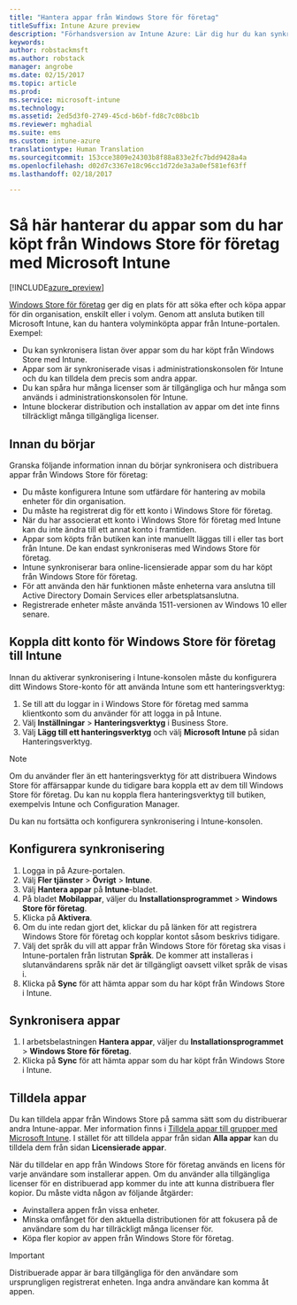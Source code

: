 ```yaml
---
title: "Hantera appar från Windows Store för företag"
titleSuffix: Intune Azure preview
description: "Förhandsversion av Intune Azure: Lär dig hur du kan synkronisera appar i Intune från Windows Store för företag och sedan tilldela och spåra dem."
keywords: 
author: robstackmsft
ms.author: robstack
manager: angrobe
ms.date: 02/15/2017
ms.topic: article
ms.prod: 
ms.service: microsoft-intune
ms.technology: 
ms.assetid: 2ed5d3f0-2749-45cd-b6bf-fd8c7c08bc1b
ms.reviewer: mghadial
ms.suite: ems
ms.custom: intune-azure
translationtype: Human Translation
ms.sourcegitcommit: 153cce3809e24303b8f88a833e2fc7bdd9428a4a
ms.openlocfilehash: d02d7c3367e18c96cc1d72de3a3a0ef581ef63ff
ms.lasthandoff: 02/18/2017

---
```


# <a name="how-to-manage-apps-you-purchased-from-the-windows-store-for-business-with-microsoft-intune"></a>Så här hanterar du appar som du har köpt från Windows Store för företag med Microsoft Intune

[!INCLUDE[azure_preview](../includes/azure_preview.md)]


[Windows Store för företag](https://www.microsoft.com/business-store) ger dig en plats för att söka efter och köpa appar för din organisation, enskilt eller i volym. Genom att ansluta butiken till Microsoft Intune, kan du hantera volyminköpta appar från Intune-portalen. Exempel:
* Du kan synkronisera listan över appar som du har köpt från Windows Store med Intune.
* Appar som är synkroniserade visas i administrationskonsolen för Intune och du kan tilldela dem precis som andra appar.
* Du kan spåra hur många licenser som är tillgängliga och hur många som används i administrationskonsolen för Intune.
* Intune blockerar distribution och installation av appar om det inte finns tillräckligt många tillgängliga licenser.

## <a name="before-you-start"></a>Innan du börjar
Granska följande information innan du börjar synkronisera och distribuera appar från Windows Store för företag:
* Du måste konfigurera Intune som utfärdare för hantering av mobila enheter för din organisation.
* Du måste ha registrerat dig för ett konto i Windows Store för företag.
* När du har associerat ett konto i Windows Store för företag med Intune kan du inte ändra till ett annat konto i framtiden.
* Appar som köpts från butiken kan inte manuellt läggas till i eller tas bort från Intune. De kan endast synkroniseras med Windows Store för företag.
* Intune synkroniserar bara online-licensierade appar som du har köpt från Windows Store för företag.
* För att använda den här funktionen måste enheterna vara anslutna till Active Directory Domain Services eller arbetsplatsanslutna.
* Registrerade enheter måste använda 1511-versionen av Windows 10 eller senare.

## <a name="associate-your-windows-store-for-business-account-with-intune"></a>Koppla ditt konto för Windows Store för företag till Intune
Innan du aktiverar synkronisering i Intune-konsolen måste du konfigurera ditt Windows Store-konto för att använda Intune som ett hanteringsverktyg:
1. Se till att du loggar in i Windows Store för företag med samma klientkonto som du använder för att logga in på Intune.
2. Välj **Inställningar** > **Hanteringsverktyg** i Business Store.
3. Välj **Lägg till ett hanteringsverktyg** och välj **Microsoft Intune** på sidan Hanteringsverktyg.

> [!NOTE]
> Om du använder fler än ett hanteringsverktyg för att distribuera Windows Store för affärsappar kunde du tidigare bara koppla ett av dem till Windows Store för företag. Du kan nu koppla flera hanteringsverktyg till butiken, exempelvis Intune och Configuration Manager.

Du kan nu fortsätta och konfigurera synkronisering i Intune-konsolen.

## <a name="configure-synchronization"></a>Konfigurera synkronisering

1. Logga in på Azure-portalen.
2. Välj **Fler tjänster** > **Övrigt** > **Intune**.
3. Välj **Hantera appar** på **Intune**-bladet.
1. På bladet **Mobilappar**, väljer du **Installationsprogrammet** > **Windows Store för företag**.
2. Klicka på **Aktivera**.
3. Om du inte redan gjort det, klickar du på länken för att registrera Windows Store för företag och kopplar kontot såsom beskrivs tidigare.
5. Välj det språk du vill att appar från Windows Store för företag ska visas i Intune-portalen från listrutan **Språk**. De kommer att installeras i slutanvändarens språk när det är tillgängligt oavsett vilket språk de visas i.
6. Klicka på **Sync** för att hämta appar som du har köpt från Windows Store i Intune.

## <a name="synchronize-apps"></a>Synkronisera appar

1. I arbetsbelastningen **Hantera appar**, väljer du **Installationsprogrammet** > **Windows Store för företag**.
2. Klicka på **Sync** för att hämta appar som du har köpt från Windows Store i Intune.

## <a name="assign-apps"></a>Tilldela appar

Du kan tilldela appar från Windows Store på samma sätt som du distribuerar andra Intune-appar. Mer information finns i [Tilldela appar till grupper med Microsoft Intune](deploy-apps.md). I stället för att tilldela appar från sidan **Alla appar** kan du tilldela dem från sidan **Licensierade appar**.

När du tilldelar en app från Windows Store för företag används en licens för varje användare som installerar appen. Om du använder alla tillgängliga licenser för en distribuerad app kommer du inte att kunna distribuera fler kopior. Du måste vidta någon av följande åtgärder:
* Avinstallera appen från vissa enheter.
* Minska omfånget för den aktuella distributionen för att fokusera på de användare som du har tillräckligt många licenser för.
* Köpa fler kopior av appen från Windows Store för företag.

> [!Important]
> Distribuerade appar är bara tillgängliga för den användare som ursprungligen registrerat enheten. Inga andra användare kan komma åt appen.

